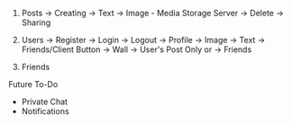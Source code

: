 1. Posts
    -> Creating
        -> Text
        -> Image - Media Storage Server
    -> Delete
    -> Sharing

2. Users
    -> Register
    -> Login
    -> Logout
    -> Profile 
        -> Image
        -> Text
        -> Friends/Client Button
    -> Wall
        -> User's Post Only or
        -> Friends


3. Friends




Future To-Do
- Private Chat
- Notifications 